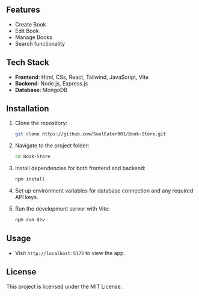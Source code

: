 ## Features

- Create Book
- Edit Book
- Manage Books
- Search functionality

## Tech Stack

- **Frontend**: Html, CSs, React, Tailwind, JavaScript, Vite
- **Backend**: Node.js, Express.js
- **Database**: MongoDB

## Installation

1. Clone the repository:
    ```bash
    git clone https://github.com/SoulEater001/Book-Store.git
    ```

2. Navigate to the project folder:
    ```bash
    cd Book-Store
    ```

3. Install dependencies for both frontend and backend:
    ```bash
    npm install
    ```

4. Set up environment variables for database connection and any required API keys.

5. Run the development server with Vite:
    ```bash
    npm run dev
    ```

## Usage

- Visit `http://localhost:5173` to view the app.

## License

This project is licensed under the MIT License.